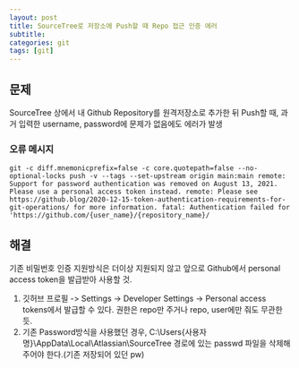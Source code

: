 ```yaml
---
layout: post
title: SourceTree로 저장소에 Push할 때 Repo 접근 인증 에러
subtitle: 
categories: git
tags: [git]
---
```



## 문제

SourceTree 상에서 내 Github Repository를 원격저장소로 추가한 뒤 Push할 때, 과거 입력한 username, password에 문제가 없음에도 에러가 발생


### 오류 메시지
```
git -c diff.mnemonicprefix=false -c core.quotepath=false --no-optional-locks push -v --tags --set-upstream origin main:main remote: Support for password authentication was removed on August 13, 2021. Please use a personal access token instead. remote: Please see https://github.blog/2020-12-15-token-authentication-requirements-for-git-operations/ for more information. fatal: Authentication failed for 'https://github.com/{user_name}/{repository_name}/
```



## 해결

기존 비밀번호 인증 지원방식은 더이상 지원되지 않고 앞으로 Github에서 personal access token을 발급받아 사용할 것.

1. 깃허브 프로필 -> Settings -> Developer Settings -> Personal access tokens에서 발급할 수 있다. 권한은 repo만 주거나 repo, user에만 줘도 무관한 듯.
2. 기존 Password방식을 사용했던 경우, C:\Users\{사용자명}\AppData\Local\Atlassian\SourceTree 경로에 있는 passwd 파일을 삭제해주어야 한다.(기존 저장되어 있던 pw)

